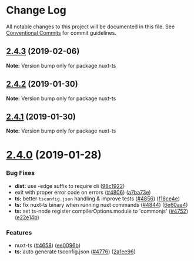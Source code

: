 # Change Log

All notable changes to this project will be documented in this file.
See [Conventional Commits](https://conventionalcommits.org) for commit guidelines.

## [2.4.3](https://github.com/nuxt/nuxt.js/compare/v2.4.2...v2.4.3) (2019-02-06)

**Note:** Version bump only for package nuxt-ts





## [2.4.2](https://github.com/nuxt/nuxt.js/compare/v2.4.1...v2.4.2) (2019-01-30)

**Note:** Version bump only for package nuxt-ts





## [2.4.1](https://github.com/nuxt/nuxt.js/compare/v2.4.0...v2.4.1) (2019-01-30)

**Note:** Version bump only for package nuxt-ts





# [2.4.0](https://github.com/nuxt/nuxt.js/compare/v2.3.4...v2.4.0) (2019-01-28)


### Bug Fixes

* **dist:** use -edge suffix to require cli ([98c1922](https://github.com/nuxt/nuxt.js/commit/98c1922))
* exit with proper error code on errors ([#4806](https://github.com/nuxt/nuxt.js/issues/4806)) ([a7ba73e](https://github.com/nuxt/nuxt.js/commit/a7ba73e))
* **ts:** better `tsconfig.json` handling & improve tests ([#4856](https://github.com/nuxt/nuxt.js/issues/4856)) ([f18ce4e](https://github.com/nuxt/nuxt.js/commit/f18ce4e))
* **ts:** fix nuxt-ts binary when running nuxt commands ([#4844](https://github.com/nuxt/nuxt.js/issues/4844)) ([6e60aa4](https://github.com/nuxt/nuxt.js/commit/6e60aa4))
* **ts:** set ts-node register compilerOptions.module to 'commonjs' ([#4752](https://github.com/nuxt/nuxt.js/issues/4752)) ([e22e14b](https://github.com/nuxt/nuxt.js/commit/e22e14b))


### Features

* nuxt-ts ([#4658](https://github.com/nuxt/nuxt.js/issues/4658)) ([ee0096b](https://github.com/nuxt/nuxt.js/commit/ee0096b))
* **ts:** auto generate tsconfig.json ([#4776](https://github.com/nuxt/nuxt.js/issues/4776)) ([2a1ee96](https://github.com/nuxt/nuxt.js/commit/2a1ee96))
